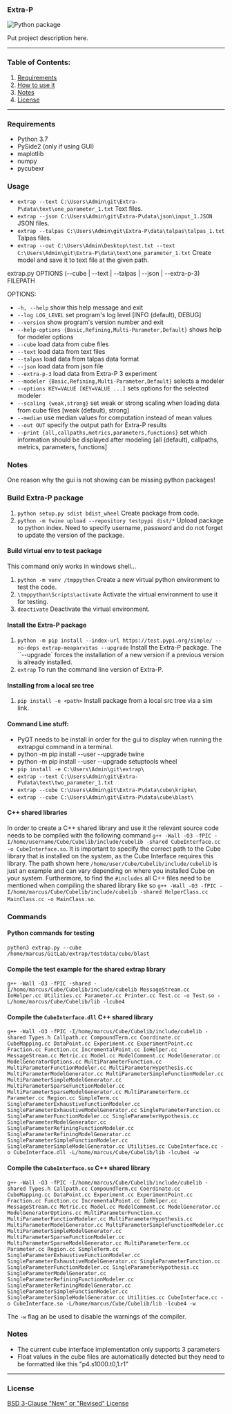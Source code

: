 ### Extra-P

![Python package](https://github.com/MeaParvitas/Extra-P/workflows/Python%20package/badge.svg?branch=master)

Put project description here.

--------------------------------------------------------------------------------------------

### Table of Contents:

1. [Requirements](#Requirements)
2. [How to use it](#Usage)
3. [Notes](#Notes)
4. [License](#License)

--------------------------------------------------------------------------------------------

### Requirements

* Python 3.7
* PySide2 (only if using GUI)
* maplotlib
* numpy
* pycubexr

### Usage

* `extrap --text C:\Users\Admin\git\Extra-P\data\text\one_parameter_1.txt` Text files.
* `extrap --json C:\Users\Admin\git\Extra-P\data\json\input_1.JSON` JSON files.
* `extrap --talpas C:\Users\Admin\git\Extra-P\data\talpas\talpas_1.txt` Talpas files.
* `extrap --out C:\Users\Admin\Desktop\test.txt --text C:\Users\Admin\git\Extra-P\data\text\one_parameter_1.txt` Create model and save it to text file at the given path.


extrap.py OPTIONS (--cube | --text | --talpas | --json | --extra-p-3) FILEPATH
        
OPTIONS:

*  `-h, --help`            show this help message and exit
*  `--log LOG_LEVEL`       set program's log level [INFO (default), DEBUG]
*  `--version`             show program's version number and exit
*  `--help-options {Basic,Refining,Multi-Parameter,Default}`
                        shows help for modeler options
*  `--cube`                load data from cube files
*  `--text`                load data from text files
*  `--talpas`              load data from talpas data format
*  `--json`                load data from json file
*  `--extra-p-3`           load data from Extra-P 3 experiment
*  `--modeler {Basic,Refining,Multi-Parameter,Default}` selects a modeler
*  `--options KEY=VALUE [KEY=VALUE ...]` sets options for the selected modeler
*  `--scaling {weak,strong}`
                        set weak or strong scaling when loading data from cube
                        files [weak (default), strong]
*  `--median`              use median values for computation instead of mean
                        values
*  `--out OUT`             specify the output path for Extra-P results
*  `--print {all,callpaths,metrics,parameters,functions}`
                        set which information should be displayed after
                        modeling [all (default), callpaths, metrics,
                        parameters, functions]
### Notes

One reason why the gui is not showing can be missing python packages!


### Build Extra-P package

1. `python setup.py sdist bdist_wheel` Create package from code.
2. `python -m twine upload --repository testpypi dist/*` Upload package to python index. Need to specify username, password and do not forget to update the version of the package.

#### Build virtual env to test package

This command only works in windows shell...

1. `python -m venv /tmppython` Create a new virtual python environment to test the code.
2. `\tmppython\Scripts\activate` Activate the virtual environment to use it for testing.
3. `deactivate` Deactivate the virtual environment.

#### Install the Extra-P package

1. `python -m pip install --index-url https://test.pypi.org/simple/ --no-deps extrap-meaparvitas --upgrade` Install the Extra-P package. The ``--upgrade` forces the installation of a new version if a previous version is already installed.
2. `extrap` To run the command line version of Extra-P.

#### Installing from a local src tree

1. `pip install -e <path>` Install package from a local src tree via a sim link.

#### Command Line stuff:

* PyQT needs to be install in order for the gui to display when running the extrapgui command in a terminal.
* python -m pip install --user --upgrade twine
* python -m pip install --user --upgrade setuptools wheel
* `pip install -e C:\Users\Admin\git\extrap\`
* `extrap --text C:\Users\Admin\git\Extra-P\data\text\two_parameter_1.txt`
* `extrap --cube C:\Users\Admin\git\Extra-P\data\cube\kripke\`
* `extrap --cube C:\Users\Admin\git\Extra-P\data\cube\blast\`

#### C++ shared libraries

In order to create a C++ shared library and use it the relevant source code needs to be compiled with the following command `g++ -Wall -O3 -fPIC -I/home/username/Cube/Cubelib/include/cubelib -shared CubeInterface.cc -o CubeInterface.so`. It is important to specify the correct path to the Cube library that is installed on the system, as the Cube Interface requires this library. The path shown here `/home/user/Cube/Cubelib/include/cubelib` is just an example and can vary depending on where you installed Cube on your system. Furthermore, to find the `#includes` all C++ files need to be mentioned when compiling the shared library like so `g++ -Wall -O3 -fPIC -I/home/marcus/Cube/Cubelib/include/cubelib -shared HelperClass.cc MainClass.cc -o MainClass.so`.

### Commands

#### Python commands for testing

`python3 extrap.py --cube /home/marcus/GitLab/extrap/testdata/cube/blast`

#### Compile the test example for the shared extrap library

`g++ -Wall -O3 -fPIC -shared -I/home/marcus/Cube/Cubelib/include/cubelib MessageStream.cc IoHelper.cc Utilities.cc Parameter.cc Printer.cc Test.cc -o Test.so -L/home/marcus/Cube/Cubelib/lib -lcube4`

#### Compile the `CubeInterface.dll` C++ shared library

`g++ -Wall -O3 -fPIC -I/home/marcus/Cube/Cubelib/include/cubelib -shared Types.h Callpath.cc CompoundTerm.cc Coordinate.cc CubeMapping.cc DataPoint.cc Experiment.cc ExperimentPoint.cc Fraction.cc Function.cc IncrementalPoint.cc IoHelper.cc MessageStream.cc Metric.cc Model.cc ModelComment.cc ModelGenerator.cc ModelGeneratorOptions.cc MultiParameterFunction.cc MultiParameterFunctionModeler.cc MultiParameterHypothesis.cc MultiParameterModelGenerator.cc MultiParameterSimpleFunctionModeler.cc MultiParameterSimpleModelGenerator.cc MultiParameterSparseFunctionModeler.cc MultiParameterSparseModelGenerator.cc MultiParameterTerm.cc Parameter.cc Region.cc SimpleTerm.cc SingleParameterExhaustiveFunctionModeler.cc SingleParameterExhaustiveModelGenerator.cc SingleParameterFunction.cc SingleParameterFunctionModeler.cc SingleParameterHypothesis.cc SingleParameterModelGenerator.cc SingleParameterRefiningFunctionModeler.cc SingleParameterRefiningModelGenerator.cc SingleParameterSimpleFunctionModeler.cc SingleParameterSimpleModelGenerator.cc Utilities.cc CubeInterface.cc -o CubeInterface.dll -L/home/marcus/Cube/Cubelib/lib -lcube4 -w`

#### Compile the `CubeInterface.so` C++ shared library

`g++ -Wall -O3 -fPIC -I/home/marcus/Cube/Cubelib/include/cubelib -shared Types.h Callpath.cc CompoundTerm.cc Coordinate.cc CubeMapping.cc DataPoint.cc Experiment.cc ExperimentPoint.cc Fraction.cc Function.cc IncrementalPoint.cc IoHelper.cc MessageStream.cc Metric.cc Model.cc ModelComment.cc ModelGenerator.cc ModelGeneratorOptions.cc MultiParameterFunction.cc MultiParameterFunctionModeler.cc MultiParameterHypothesis.cc MultiParameterModelGenerator.cc MultiParameterSimpleFunctionModeler.cc MultiParameterSimpleModelGenerator.cc MultiParameterSparseFunctionModeler.cc MultiParameterSparseModelGenerator.cc MultiParameterTerm.cc Parameter.cc Region.cc SimpleTerm.cc SingleParameterExhaustiveFunctionModeler.cc SingleParameterExhaustiveModelGenerator.cc SingleParameterFunction.cc SingleParameterFunctionModeler.cc SingleParameterHypothesis.cc SingleParameterModelGenerator.cc SingleParameterRefiningFunctionModeler.cc SingleParameterRefiningModelGenerator.cc SingleParameterSimpleFunctionModeler.cc SingleParameterSimpleModelGenerator.cc Utilities.cc CubeInterface.cc -o CubeInterface.so -L/home/marcus/Cube/Cubelib/lib -lcube4 -w`

The `-w` flag an be used to disable the warnings of the compiler.

### Notes

* The current cube interface implementation only supports 3 parameters
* Float values in the cube files are automatically detected but they need to be formatted like this "p4.s1000.t0,1.r1"

---------------------------------------------------------

### License

[BSD 3-Clause "New" or "Revised" License](LICENSE)